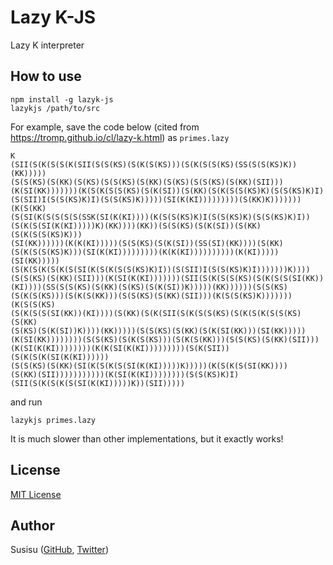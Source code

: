 # Lazy K-JS
Lazy K interpreter

## How to use
``` shell
npm install -g lazyk-js
lazykjs /path/to/src
```
For example, save the code below (cited from https://tromp.github.io/cl/lazy-k.html) as `primes.lazy`
```
K
(SII(S(K(S(S(K(SII(S(S(KS)(S(K(S(KS)))(S(K(S(S(KS)(SS(S(S(KS)K))(KK)))))
(S(S(KS)(S(KK)(S(KS)(S(S(KS)(S(KK)(S(KS)(S(S(KS)(S(KK)(SII)))
(K(SI(KK)))))))(K(S(K(S(S(KS)(S(K(SI))(S(KK)(S(K(S(S(KS)K)(S(S(KS)K)I)
(S(SII)I(S(S(KS)K)I)(S(S(KS)K)))))(SI(K(KI)))))))))(S(KK)K)))))))(K(S(KK)
(S(SI(K(S(S(S(S(SSK(SI(K(KI))))(K(S(S(KS)K)I(S(S(KS)K)(S(S(KS)K)I))
(S(K(S(SI(K(KI)))))K)(KK))))(KK))(S(S(KS)(S(K(SI))(S(KK)(S(K(S(S(KS)K)))
(SI(KK))))))(K(K(KI)))))(S(S(KS)(S(K(SI))(SS(SI)(KK))))(S(KK)
(S(K(S(S(KS)K)))(SI(K(KI)))))))))(K(K(KI))))))))))(K(KI)))))(SI(KK)))))
(S(K(S(K(S(K(S(SI(K(S(K(S(S(KS)K)I))(S(SII)I(S(S(KS)K)I)))))))K))))
(S(S(KS)(S(KK)(SII)))(K(SI(K(KI)))))))(SII(S(K(S(S(KS)(S(K(S(S(SI(KK))
(KI))))(SS(S(S(KS)(S(KK)(S(KS)(S(K(SI))K)))))(KK))))))(S(S(KS)
(S(K(S(KS)))(S(K(S(KK)))(S(S(KS)(S(KK)(SII)))(K(S(S(KS)K)))))))(K(S(S(KS)
(S(K(S(S(SI(KK))(KI))))(S(KK)(S(K(SII(S(K(S(S(KS)(S(K(S(K(S(S(KS)(S(KK)
(S(KS)(S(K(SI))K))))(KK)))))(S(S(KS)(S(KK)(S(K(SI(KK)))(SI(KK)))))
(K(SI(KK))))))))(S(S(KS)(S(K(S(KS)))(S(K(S(KK)))(S(S(KS)(S(KK)(SII)))
(K(SI(K(KI))))))))(K(K(SI(K(KI)))))))))(S(K(SII))(S(K(S(K(SI(K(KI))))))
(S(S(KS)(S(KK)(SI(K(S(K(S(SI(K(KI)))))K)))))(K(S(K(S(SI(KK))))
(S(KK)(SII)))))))))))(K(SI(K(KI))))))))(S(S(KS)K)I)
(SII(S(K(S(K(S(SI(K(KI)))))K))(SII)))))
```
and run
``` shell
lazykjs primes.lazy
```
It is much slower than other implementations, but it exactly works!

## License
[MIT License](http://opensource.org/licenses/mit-license.php)

## Author
Susisu ([GitHub](https://github.com/susisu), [Twitter](https://twitter.com/susisu2413))
